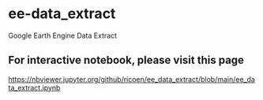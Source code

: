 # ee-data_extract
Google Earth Engine Data Extract

## For interactive notebook, please visit this page
https://nbviewer.jupyter.org/github/ricoen/ee_data_extract/blob/main/ee_data_extract.ipynb

